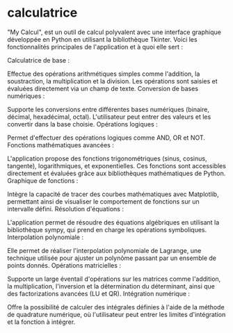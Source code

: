 # calculatrice


"My Calcul", est un outil de calcul polyvalent avec une interface graphique développée en Python en utilisant la bibliothèque Tkinter. Voici les fonctionnalités principales de l'application et à quoi elle sert :

Calculatrice de base :

Effectue des opérations arithmétiques simples comme l'addition, la soustraction, la multiplication et la division.
Les opérations sont saisies et évaluées directement via un champ de texte.
Conversion de bases numériques :

Supporte les conversions entre différentes bases numériques (binaire, décimal, hexadécimal, octal).
L'utilisateur peut entrer des valeurs et les convertir dans la base choisie.
Opérations logiques :

Permet d'effectuer des opérations logiques comme AND, OR et NOT.
Fonctions mathématiques avancées :

L'application propose des fonctions trigonométriques (sinus, cosinus, tangente), logarithmiques, et exponentielles.
Ces fonctions sont accessibles directement et évaluées grâce aux bibliothèques mathématiques de Python.
Graphique de fonctions :

Intègre la capacité de tracer des courbes mathématiques avec Matplotlib, permettant ainsi de visualiser le comportement de fonctions sur un intervalle défini.
Résolution d'équations :

L'application permet de résoudre des équations algébriques en utilisant la bibliothèque sympy, qui prend en charge les opérations symboliques.
Interpolation polynomiale :

Elle permet de réaliser l'interpolation polynomiale de Lagrange, une technique utilisée pour ajuster un polynôme passant par un ensemble de points donnés.
Opérations matricielles :

Supporte un large éventail d'opérations sur les matrices comme l'addition, la multiplication, l'inversion et la détermination du déterminant, ainsi que des factorizations avancées (LU et QR).
Intégration numérique :

Offre la possibilité de calculer des intégrales définies à l'aide de la méthode de quadrature numérique, où l'utilisateur peut entrer les limites d'intégration et la fonction à intégrer.
